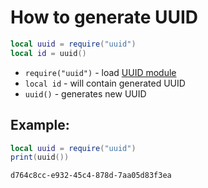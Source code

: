 # How to generate UUID

```lua
local uuid = require("uuid")
local id = uuid()
```

- `require("uuid")` - load [UUID module](https://luarocks.org/modules/tieske/uuid)
- `local id` - will contain generated UUID
- `uuid()` - generates new UUID

## Example: 
```lua
local uuid = require("uuid")
print(uuid())
```
```
d764c8cc-e932-45c4-878d-7aa05d83f3ea

```

